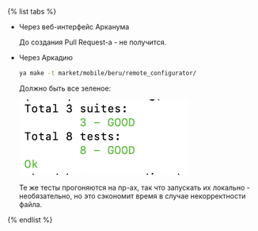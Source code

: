 {% list tabs %}
 
- Через веб-интерфейс Арканума

    До создания Pull Request-а - не получится.

- Через Аркадию 
 
    ```bash
    ya make -t market/mobile/beru/remote_configurator/
    ```
    Должно быть все зеленое:

    ![](_assets/arcadia_success.png)

    Те же тесты прогоняются на пр-ах, так что запускать их локально - необязательно, но это сэкономит время в случае некорректности файла.

{% endlist %}
